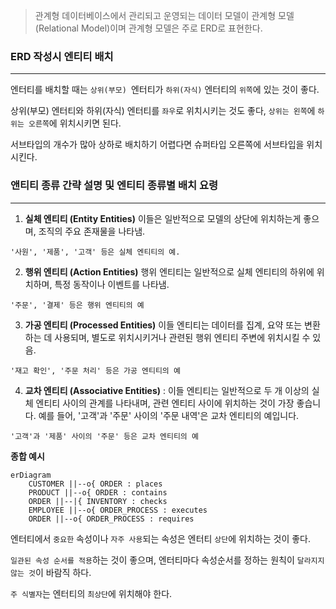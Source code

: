 
>관계형 데이터베이스에서 관리되고 운영되는 데이터 모델이 관계형 모델(Relational Model)이며 관계형 모델은 주로 ERD로 표현한다.


###  ERD 작성시 엔티티 배치
---

엔터티를 배치할 때는 `상위(부모) `엔터티가 `하위(자식)` 엔터티의 `위쪽`에 있는 것이 좋다.

상위(부모) 엔터티와 하위(자식) 엔터티를 `좌우`로 위치시키는 것도 좋다, `상위는 왼쪽`에 `하위는 오른쪽`에 위치시키면 된다.

서브타입의 개수가 많아 상하로 배치하기 어렵다면 슈퍼타입 오른쪽에 서브타입을 위치시킨다.

### 앤티티 종류 간략 설명 및 엔티티 종류별 배치 요령
---

1. **실체 엔티티 (Entity Entities)** 
   이들은 일반적으로 모델의 상단에 위치하는게 좋으며, 조직의 주요 존재물을 나타냄. 

```plaintext
'사원', '제품', '고객' 등은 실체 엔티티의 예.
```

2. **행위 엔티티 (Action Entities)** 
   행위 엔티티는 일반적으로 실체 엔티티의 하위에 위치하며, 특정 동작이나 이벤트를 나타냄.

```plaintext
'주문', '결제' 등은 행위 엔티티의 예
```
  
3. **가공 엔티티 (Processed Entities)** 
   이들 엔티티는 데이터를 집계, 요약 또는 변환하는 데 사용되며, 별도로 위치시키거나 관련된 행위 엔티티 주변에 위치시킬 수 있음.

```plaintext
'재고 확인', '주문 처리' 등은 가공 엔티티의 예
```

  
4. **교차 엔티티 (Associative Entities)** : 이들 엔티티는 일반적으로 두 개 이상의 실체 엔티티 사이의 관계를 나타내며, 관련 엔티티 사이에 위치하는 것이 가장 좋습니다. 예를 들어, '고객'과 '주문' 사이의 '주문 내역'은 교차 엔티티의 예입니다.

```plaintext
'고객'과 '제품' 사이의 '주문' 등은 교차 엔티티의 예
```

**종합 예시**

```mermaid
erDiagram
    CUSTOMER ||--o{ ORDER : places
    PRODUCT ||--o{ ORDER : contains
    ORDER ||--|{ INVENTORY : checks
    EMPLOYEE ||--o{ ORDER_PROCESS : executes
    ORDER ||--o{ ORDER_PROCESS : requires
```



엔터티에서 `중요한` 속성이나 `자주 사용`되는 속성은 엔터티 `상단`에 위치하는 것이 좋다.

`일관된 속성 순서를 적용`하는 것이 좋으며, 엔터티마다 속성순서를 정하는 원칙이 `달라지지 않는 것`이 바람직 하다.

`주 식별자`는 엔터티의 `최상단`에 위치해야 한다.